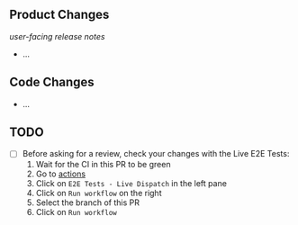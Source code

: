## Product Changes
*user-facing release notes*
- ...

## Code Changes
- ...

## TODO

* [ ] Before asking for a review, check your changes with the Live E2E Tests:
    1. Wait for the CI in this PR to be green
    2. Go to [actions](https://github.com/ParamaxAi/app/actions)
    3. Click on `E2E Tests - Live Dispatch` in the left pane
    4. Click on `Run workflow` on the right
    5. Select the branch of this PR
    6. Click on `Run workflow`
